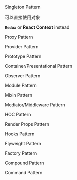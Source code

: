 Singleton Pattern

可以直接使用对象

**`Redux`** or **React Context** instead 



Proxy Pattern





Provider Pattern

Prototype Pattern

Container/Presentational Pattern

Observer Pattern

Module Pattern

Mixin Pattern

Mediator/Middleware Pattern

HOC Pattern

Render Props Pattern

Hooks Pattern

Flyweight Pattern

Factory Pattern

Compound Pattern

Command Pattern

